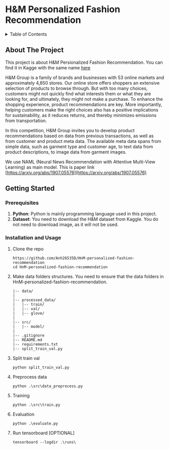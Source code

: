 # H&M Personalized Fashion Recommendation


<!-- TABLE OF CONTENTS -->
<details>
  <summary>Table of Contents</summary>
  <ol>
    <li>
      <a href="#about-the-project">About The Project</a>
    </li>
    <li>
      <a href="#getting-started">Getting Started</a>
      <ul>
        <li><a href="#prerequisites">Prerequisites</a></li>
        <li><a href="#installation-and-usage">Installation and Usage</a></li>
      </ul>
    </li>
  </ol>
</details>



<!-- ABOUT THE PROJECT -->
## About The Project

This project is about H&M Persionalized Fashion Recommendation. You can find it in Kagge with the same name [here](https://www.kaggle.com/competitions/h-and-m-personalized-fashion-recommendations)

H&M Group is a family of brands and businesses with 53 online markets and approximately 4,850 stores. Our online store offers shoppers an extensive selection of products to browse through. But with too many choices, customers might not quickly find what interests them or what they are looking for, and ultimately, they might not make a purchase. To enhance the shopping experience, product recommendations are key. More importantly, helping customers make the right choices also has a positive implications for sustainability, as it reduces returns, and thereby minimizes emissions from transportation.

In this competition, H&M Group invites you to develop product recommendations based on data from previous transactions, as well as from customer and product meta data. The available meta data spans from simple data, such as garment type and customer age, to text data from product descriptions, to image data from garment images.

We use NAML (Neural News Recommendation with Attentive Multi-View Learning) as main model. This is paper link [https://arxiv.org/abs/1907.05576](https://arxiv.org/abs/1907.05576)

<!-- GETTING STARTED -->
## Getting Started

### Prerequisites

1. **Python**: Python is mainly programming language used in this project.
2. **Dataset**: You need to download the H&M dataset from Kaggle. You do not need to download image, as it will not be used.

### Installation and Usage

1. Clone the repo
   ```
   https://github.com/Anh26535D/HnM-personalized-fashion-recommendation
   cd HnM-personalized-fashion-recommendation
   ```
2. Make data folders structures. You need to ensure that the data folders in HnM-personalized-fashion-recommendation.

    ```
    |-- data/
    |
    |-- processed_data/
    |   |-- train/
    |   |-- val/
    |   |-- glove/
    |
    |-- src/
    |   |-- model/
    |
    |-- .gitignore
    |-- README.md
    |-- requirements.txt
    |-- split_train_val.py
    ```

3. Split train val
    ```
    python split_train_val.py
    ```

4. Preprocess data
    ```
    python .\src\data_preprocess.py
    ```

5. Training
    ```
    python .\src\train.py
    ```

6. Evaluation
    ```
    python .\evaluate.py
    ```

7. Run tensorboard [OPTIONAL]
    ```
    tensorboard --logdir .\runs\
    ```
